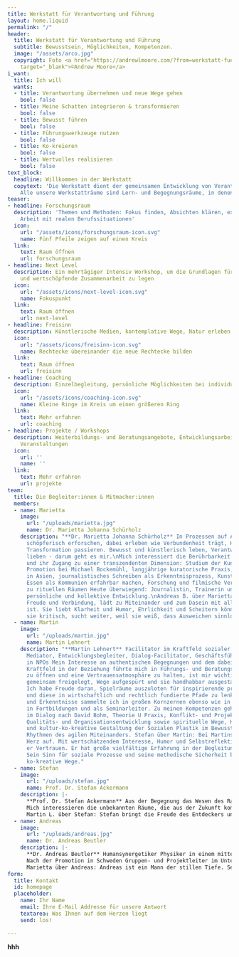 ```yaml
---
title: Werkstatt für Verantwortung und Führung
layout: home.liquid
permalink: "/"
header:
  title: Werkstatt für Verantwortung und Führung
  subtitle: Bewusstsein, Möglichkeiten, Kompetenzen.
  image: "/assets/arco.jpg"
  copyright: Foto <a href="https://andrewlmoore.com/?from=werkstatt-fuer-verantwortung-und-fuehrung.de"
    target="_blank">©Andrew Moore</a>
i_want:
  title: Ich will
  wants:
  - title: Verantwortung übernehmen und neue Wege gehen
    bool: false
  - title: Meine Schatten integrieren & transformieren
    bool: false
  - title: Bewusst führen
    bool: false
  - title: Führungswerkzeuge nutzen
    bool: false
  - title: Ko-kreieren
    bool: false
  - title: Wertvolles realisieren
    bool: false
text_block:
  headline: Willkommen in der Werkstatt
  copytext: 'Die Werkstatt dient der gemeinsamen Entwicklung von Verantwortung und Führung auf der individuellen wie der beruflichen Ebene. Das wollen wir miteinander praktisch erforschen und lernen: Wie will ich Verantwortung übernehmen und tragen? Wie praktiziere ich Führung  (d. h. Selbst-, Team- und Organisationsführung)?
    Alle unsere Werkstatträume sind Lern- und Begegnungsräume, in denen aus dem konkreten »Material« einer Situation schöpferisch neue Möglichkeiten entwickelt werden. So erproben wir von Anfang an Lernen im Team, erleben uns im Spiegel anderer, erkunden kokreative Prozesse und gewinnen spielerisch Einsichten durch konkrete Beispiele.'
teaser:
- headline: Forschungsraum
  description: 'Themen und Methoden: Fokus finden, Absichten klären, experimentelle
    Arbeit mit realen Berufssituationen'
  icon:
    url: "/assets/icons/forschungsraum-icon.svg"
    name: Fünf Pfeile zeigen auf einen Kreis
  link:
    text: Raum öffnen
    url: forschungsraum
- headline: Next Level
  description: Ein mehrtägiger Intensiv Workshop, um die Grundlagen für eine verantwortliche
    und wertschöpfende Zusammenarbeit zu legen
  icon:
    url: "/assets/icons/next-level-icon.svg"
    name: Fokuspunkt
  link:
    text: Raum öffnen
    url: next-level
- headline: Freisinn
  description: Künstlerische Medien, kontemplative Wege, Natur erleben
  icon:
    url: "/assets/icons/freisinn-icon.svg"
    name: Rechtecke übereinander die neue Rechtecke bilden
  link:
    text: Raum öffnen
    url: freisinn
- headline: Coaching
  description: Einzelbegleitung, persönliche Möglichkeiten bei individuellen Herausforderungen
  icon:
    url: "/assets/icons/coaching-icon.svg"
    name: Kleine Ringe im Kreis um einen größeren Ring
  link:
    text: Mehr erfahren
    url: coaching
- headline: Projekte / Workshops
  description: Weiterbildungs- und Beratungsangebote, Entwicklungsarbeit vor Ort,
    Veranstaltungen
  icon:
    url: ''
    name: ''
  link:
    text: Mehr erfahren
    url: projekte
team:
  title: Die Begleiter:innen & Mitmacher:innen
  members:
  - name: Marietta
    image:
      url: "/uploads/marietta.jpg"
      name: Dr. Marietta Johanna Schürholz
    description: "**Dr. Marietta Johanna Schürholz** In Prozessen auf Antworten kommen,
      schöpferisch erforschen, dabei erleben wie Verbundenheit trägt, Heilung und
      Transformation passieren. Bewusst und künstlerisch leben, Verantwortung nehmen,
      lieben - darum geht es mir.\nMich interessiert die Berührbarkeit von Menschen
      und ihr Zugang zu einer transzendenten Dimension: Studium der Kunstgeschichte,
      Promotion bei Michael Bockemühl, langjährige kuratorische Praxis, Pilgerreisen
      in Asien, journalistisches Schreiben als Erkenntnisprozess, Kunstprojekte, die
      Essen als Kommunion erfahrbar machen, Forschung und filmische Veröffentlichung
      zu rituellen Räumen Heute überwiegend: Journalistin, Trainerin und Coach für
      persönliche und kollektive Entwicklung.\nAndreas B. über Marietta Marietta ist
      Freude und Verbindung, lädt zu Miteinander und zum Dasein mit allem ein, was
      ist. Sie liebt Klarheit und Humor, Ehrlichkeit und Scheitern können. Dabei hinterfragt
      sie kritisch, sucht weiter, weil sie weiß, dass Ausweichen sinnlos ist. "
  - name: Martin
    image:
      url: "/uploads/martin.jpg"
      name: Martin Lehnert
    description: "**Martin Lehnert** Facilitator im Kraftfeld sozialer Plastik Rechtsanwalt,
      Mediator, Entwicklungsbegleiter, Dialog-Facilitator, Geschäftsführer und Vorstand
      in NPOs Mein Interesse an authentischen Begegnungen und dem dabei wirksamen
      Kraftfeld in der Beziehung führte mich in Führungs- und Beratungsaufgaben. Räume
      zu öffnen und eine Vertrauensatmosphäre zu halten, ist mir wichtig, damit Zukunfts-Perspektiven
      gemeinsam freigelegt, Wege aufgespürt und sie handhabbar ausgestaltet werden.
      Ich habe Freude daran, Spielräume auszuloten für inspirierende praktische Schritte
      und diese in wirtschaftlich und rechtlich fundierte Pfade zu lenken. Erfahrungen
      und Erkenntnisse sammelte ich in großen Kornzernen ebenso wie in kleinen Initiativen,
      in Fortbildungen und als Seminarleiter. Zu meinen Kompetenzen gehören Facilitator
      im Dialog nach David Bohm, Theorie U Praxis, Konflikt- und Projektmanagementtechniken,
      Qualitäts- und Organisationsentwicklung sowie spirituelle Wege, Karmaarbeit
      und kultur-ko-kreative Gestaltung der Sozialen Plastik im Bewusstsein für die
      Rhythmen des agilen Miteinanders. Stefan über Martin: Bei Martins geht mir das
      Herz auf. Mit wertschätzendem Interesse, Humor und Selbstreflektion schafft
      er Vertrauen. Er hat große vielfältige Erfahrung in der Begleitung von Organisationen.
      Sein Sinn für soziale Prozesse und seine methodische Sicherheit bahnen produktive
      ko-kreative Wege."
  - name: Stefan
    image:
      url: "/uploads/stefan.jpg"
      name: Prof. Dr. Stefan Ackermann
    description: |-
      **Prof. Dr. Stefan Ackermann** Aus der Begegnung das Wesen des Raumes erspüren und erlebbar werden lassen; die Spielwelten der Systeme erforschen und gestalten, damit sie Verantwortung generieren und komplexitätsangemessen Menschen einladen, inspirieren und ermutigen, das System selbst mit zu transformieren.
      Mich interessieren die unbekannten Räume, die aus der Zukunft kommen und die Initiationsmarker, die uns unser Leben geschenkt haben. Seit meiner Promotion über organisches Denken interessieren mich offene, lebendige und künstlerische Prozesse. Die Frage der Anerkennung und der Zugehörigkeit in Freiheit insbesondere im Prüf(ungs)Wesen bewegen mich in Projekten der Qualitätssicherung und Entwicklung, Organisationsgestaltung, Zertifizierung, bewusstem Fühlen und (Selbst-)Führung.
      Martin L. über Stefan: Stefan bringt die Freude des Entdeckers und Philosophen in die Werkstatt. Komplexe  Situationen geht er lösungsorientiert an, bringt Wärme und helle Prinzipien in den Raum, die Mut machen neue Wege zu gehen.
  - name: Andreas
    image:
      url: "/uploads/andreas.jpg"
      name: Dr. Andreas Beutler
    description: |-
      **Dr. Andreas Beutler** Humansynergetiker Physiker in einem mittelständischen Unternehmen Trainer für Gefühlsarbeit und Possibility-Management Neue ungewöhnliche Wege zu gehen und Herausforderungen, für die es keine Standardlösungen gibt, ziehen mich besonders an. Dem Kontakt mit anderen und auch mit mir selbst gilt meiner besonderen Aufmerksamkeit. Ich fühle mich beschenkt, wenn Menschen sich wirklich begegnen.
      Nach der Promotion in Schweden Gruppen- und Projektleiter im Unternehmenskontext. Weltweites Netzwerken und Betreuung von Projekten in verschiedenen kulturellen Hintergründen. Changemanagement, Leitung von Workshops und Mitarbeiterentwicklung. In den letzten Jahren kamen hinzu die Betreuung von Gruppenseminaren wie Possibility-Management-Teams, Gefühlsseminare und Wutworkshops, Einzel- und Paarcoaching.
      Marietta über Andreas: Andreas ist ein Mann der stillen Tiefe. Seine sanfte Behutsamkeit gepaart mit klarer Unbestechlichkeit machen ihn zu einem kostbaren Wegbegleiter zu Selbstverantwortung und Selbstwahrnehmung. Seiner Genauigkeit gewürzt mit einer Prise feinem Humor ist es zu verdanken, dass sich „Schattenabsichten“ in Schätze verwandeln können.
form:
  title: Kontakt
  id: homepage
  placeholder:
    name: Ihr Name
    email: Ihre E-Mail Addresse für unsere Antwort
    textarea: Was Ihnen auf dem Herzen liegt
    send: los!

---
```

**hhh**